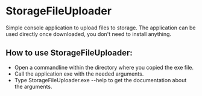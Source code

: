 # StorageFileUploader

Simple console application to upload files to storage. The application can be used directly once downloaded, you don't need to install anything.

## How to use StorageFileUploader:

- Open a commandline within the directory where you copied the exe file.
- Call the application exe with the needed arguments. 
- Type StorageFileUploader.exe --help to get the documentation about the arguments.
